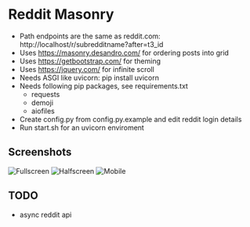 # Reddit Masonry
* Path endpoints are the same as reddit.com: http://localhost/r/subredditname?after=t3_id
* Uses https://masonry.desandro.com/ for ordering posts into grid
* Uses https://getbootstrap.com/ for theming
* Uses https://jquery.com/ for infinite scroll
* Needs ASGI like uvicorn: pip install uvicorn
* Needs following pip packages, see requirements.txt
    * requests
    * demoji
    * aiofiles
* Create config.py from config.py.example and edit reddit login details
* Run start.sh for an uvicorn enviroment

## Screenshots
![Fullscreen](https://github.com/chrisootes/reddit-masonry/blob/29cfe1f4565bd2e24668c208e43cdd83bf4a97cc/screenshots/fullscreen.png "Fullscreen")
![Halfscreen](https://github.com/chrisootes/reddit-masonry/blob/29cfe1f4565bd2e24668c208e43cdd83bf4a97cc/screenshots/halfscreen.png "Halfscreen")
![Mobile](https://github.com/chrisootes/reddit-masonry/blob/29cfe1f4565bd2e24668c208e43cdd83bf4a97cc/screenshots/mobile.png "Mobile")

## TODO
* async reddit api